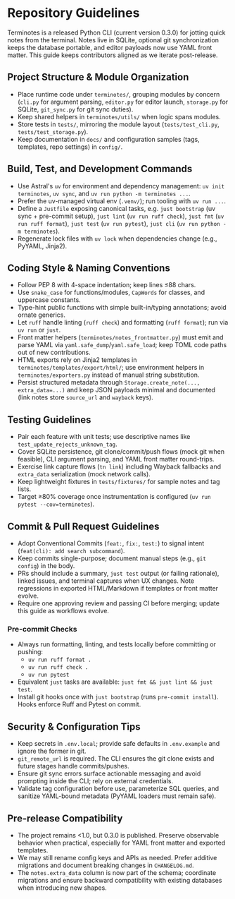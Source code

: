 # Repository Guidelines

Terminotes is a released Python CLI (current version 0.3.0) for jotting quick notes from the terminal. Notes live in SQLite, optional git synchronization keeps the database portable, and editor payloads now use YAML front matter. This guide keeps contributors aligned as we iterate post-release.

## Project Structure & Module Organization
- Place runtime code under `terminotes/`, grouping modules by concern (`cli.py` for argument parsing, `editor.py` for editor launch, `storage.py` for SQLite, `git_sync.py` for git sync duties).
- Keep shared helpers in `terminotes/utils/` when logic spans modules.
- Store tests in `tests/`, mirroring the module layout (`tests/test_cli.py`, `tests/test_storage.py`).
- Keep documentation in `docs/` and configuration samples (tags, templates, repo settings) in `config/`.

## Build, Test, and Development Commands
- Use Astral's `uv` for environment and dependency management: `uv init terminotes`, `uv sync`, and `uv run python -m terminotes ...`.
- Prefer the uv-managed virtual env (`.venv/`); run tooling with `uv run ...`.
- Define a `Justfile` exposing canonical tasks, e.g. `just bootstrap` (uv sync + pre-commit setup), `just lint` (`uv run ruff check`), `just fmt` (`uv run ruff format`), `just test` (`uv run pytest`), `just cli` (`uv run python -m terminotes`).
- Regenerate lock files with `uv lock` when dependencies change (e.g., PyYAML, Jinja2).

## Coding Style & Naming Conventions
- Follow PEP 8 with 4-space indentation; keep lines ≤88 chars.
- Use `snake_case` for functions/modules, `CapWords` for classes, and uppercase constants.
- Type-hint public functions with simple built-in/typing annotations; avoid ornate generics.
- Let `ruff` handle linting (`ruff check`) and formatting (`ruff format`); run via `uv run` or `just`.
- Front matter helpers (`terminotes/notes_frontmatter.py`) must emit and parse YAML via `yaml.safe_dump`/`yaml.safe_load`; keep TOML code paths out of new contributions.
- HTML exports rely on Jinja2 templates in `terminotes/templates/export/html/`; use environment helpers in `terminotes/exporters.py` instead of manual string substitution.
- Persist structured metadata through `Storage.create_note(..., extra_data=...)` and keep JSON payloads minimal and documented (link notes store `source_url` and `wayback` keys).

## Testing Guidelines
- Pair each feature with unit tests; use descriptive names like `test_update_rejects_unknown_tag`.
- Cover SQLite persistence, git clone/commit/push flows (mock git when feasible), CLI argument parsing, and YAML front matter round-trips.
- Exercise link capture flows (`tn link`) including Wayback fallbacks and `extra_data` serialization (mock network calls).
- Keep lightweight fixtures in `tests/fixtures/` for sample notes and tag lists.
- Target ≥80% coverage once instrumentation is configured (`uv run pytest --cov=terminotes`).

## Commit & Pull Request Guidelines
- Adopt Conventional Commits (`feat:`, `fix:`, `test:`) to signal intent (`feat(cli): add search subcommand`).
- Keep commits single-purpose; document manual steps (e.g., `git config`) in the body.
- PRs should include a summary, `just test` output (or failing rationale), linked issues, and terminal captures when UX changes. Note regressions in exported HTML/Markdown if templates or front matter evolve.
- Require one approving review and passing CI before merging; update this guide as workflows evolve.

### Pre-commit Checks
- Always run formatting, linting, and tests locally before committing or pushing:
  - `uv run ruff format .`
  - `uv run ruff check .`
  - `uv run pytest`
- Equivalent `just` tasks are available: `just fmt && just lint && just test`.
- Install git hooks once with `just bootstrap` (runs `pre-commit install`). Hooks enforce Ruff and Pytest on commit.

## Security & Configuration Tips
- Keep secrets in `.env.local`; provide safe defaults in `.env.example` and ignore the former in git.
- `git_remote_url` is required. The CLI ensures the git clone exists and future stages handle commits/pushes.
- Ensure git sync errors surface actionable messaging and avoid prompting inside the CLI; rely on external credentials.
- Validate tag configuration before use, parameterize SQL queries, and sanitize YAML-bound metadata (PyYAML loaders must remain safe).

## Pre-release Compatibility
- The project remains <1.0, but 0.3.0 is published. Preserve observable behavior when practical, especially for YAML front matter and exported templates.
- We may still rename config keys and APIs as needed. Prefer additive migrations and document breaking changes in `CHANGELOG.md`.
- The `notes.extra_data` column is now part of the schema; coordinate migrations and ensure backward compatibility with existing databases when introducing new shapes.
